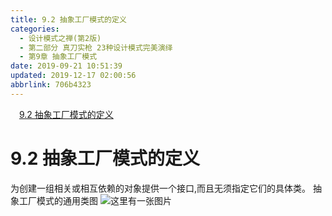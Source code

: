 ```yaml
---
title: 9.2 抽象工厂模式的定义
categories: 
  - 设计模式之禅(第2版)
  - 第二部分 真刀实枪 23种设计模式完美演绎
  - 第9章 抽象工厂模式
date: 2019-09-21 10:51:39
updated: 2019-12-17 02:00:56
abbrlink: 706b4323
---
```

<div id='my_toc'><a href="/ReadingNotes/706b4323/#9-2-抽象工厂模式的定义" class="header_1">9.2 抽象工厂模式的定义</a>&nbsp;<br></div>
<style>.header_1{margin-left: 1em;}.header_2{margin-left: 2em;}.header_3{margin-left: 3em;}.header_4{margin-left: 4em;}.header_5{margin-left: 5em;}.header_6{margin-left: 6em;}</style>
<!--more-->
<script>if (navigator.platform.search('arm')==-1){document.getElementById('my_toc').style.display = 'none';}var e,p = document.getElementsByTagName('p');while (p.length>0) {e = p[0];e.parentElement.removeChild(e);}</script>

<!--end-->
# 9.2 抽象工厂模式的定义 #
为创建一组相关或相互依赖的对象提供一个接口,而且无须指定它们的具体类。
抽象工厂模式的通用类图
![这里有一张图片](https://image-1257720033.cos.ap-shanghai.myqcloud.com/blog/readbooknote/SheJiMoShiZhiChan2/ch9/1.png)

